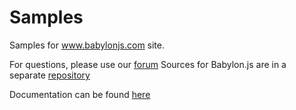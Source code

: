 Samples
=======

Samples for www.babylonjs.com site.

For questions, please use our [forum](http://www.html5gamedevs.com/forum/16-babylonjs/)
Sources for Babylon.js are in a separate [repository](https://github.com/BabylonJS/Babylon.js)

Documentation can be found [here](https://doc.babylonjs.com)
